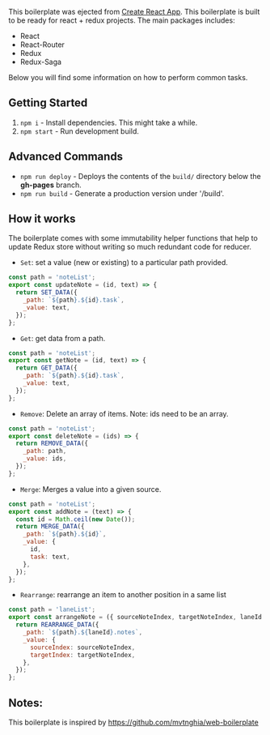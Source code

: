 This boilerplate was ejected from [Create React App](https://github.com/facebookincubator/create-react-app).
This boilerplate is built to be ready for react + redux projects.
The main packages includes:
- React
- React-Router
- Redux
- Redux-Saga

Below you will find some information on how to perform common tasks.<br>


## Getting Started

1. `npm i` - Install dependencies. This might take a while.
2. `npm start` - Run development build.

## Advanced Commands

* `npm run deploy` - Deploys the contents of the `build/` directory below the **gh-pages** branch.
* `npm run build` - Generate a production version under '/build'.

## How it works

The boilerplate comes with some immutability helper functions that help to update Redux store without writing so much redundant code for reducer.
 
* `Set`: set a value (new or existing) to a particular path provided.
```javascript
const path = 'noteList';
export const updateNote = (id, text) => {
  return SET_DATA({
    _path: `${path}.${id}.task`,
    _value: text,
  });
};
```
* `Get`: get data from a path.

```javascript
const path = 'noteList';
export const getNote = (id, text) => {
  return GET_DATA({
    _path: `${path}.${id}.task`,
    _value: text,
  });
};
```
* `Remove`: Delete an array of items. Note: ids need to be an array.
```javascript
const path = 'noteList';
export const deleteNote = (ids) => {
  return REMOVE_DATA({
    _path: path,
    _value: ids,
  });
};
```
* `Merge`: Merges a value into a given source.
```javascript
const path = 'noteList';
export const addNote = (text) => {
  const id = Math.ceil(new Date());
  return MERGE_DATA({
    _path: `${path}.${id}`,
    _value: {
      id,
      task: text,
    },
  });
};
```

* `Rearrange`: rearrange an item to another position in a same list
```javascript
const path = 'laneList';
export const arrangeNote = ({ sourceNoteIndex, targetNoteIndex, laneId }) => {
  return REARRANGE_DATA({
    _path: `${path}.${laneId}.notes`,
    _value: {
      sourceIndex: sourceNoteIndex,
      targetIndex: targetNoteIndex,
    },
  });
};
```

## Notes:
This boilerplate is inspired by https://github.com/mvtnghia/web-boilerplate

